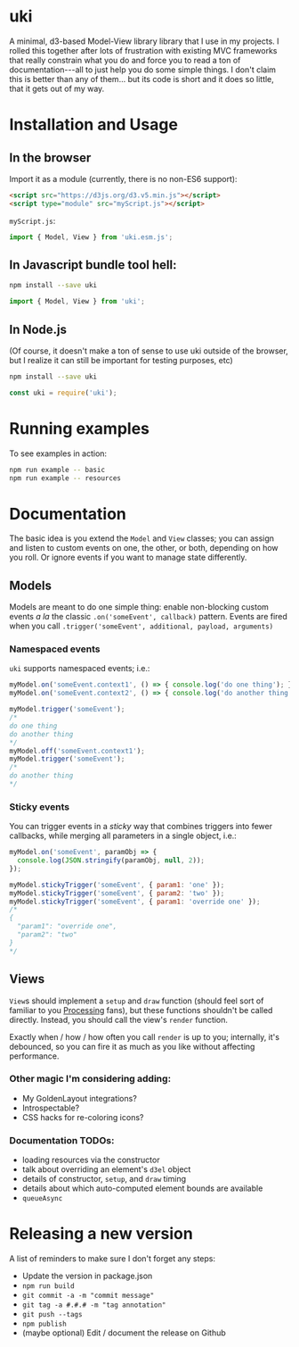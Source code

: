 uki
===

A minimal, d3-based Model-View library library that I use in my projects.
I rolled this together after lots of frustration with existing MVC frameworks that really constrain what you do and force you to read a ton of documentation---all to just help you do some simple things.
I don't claim this is better than any of them... but its code is short and it does so little, that it gets out of my way.

# Installation and Usage

## In the browser
Import it as a module (currently, there is no non-ES6 support):
```html
<script src="https://d3js.org/d3.v5.min.js"></script>
<script type="module" src="myScript.js"></script>
```
`myScript.js`:
```javascript
import { Model, View } from 'uki.esm.js';
```

## In Javascript bundle tool hell:
```bash
npm install --save uki
```
```javascript
import { Model, View } from 'uki';
```

## In Node.js
(Of course, it doesn't make a ton of sense to use uki outside of the browser, but I realize it can still be important for testing purposes, etc)
```bash
npm install --save uki
```
```javascript
const uki = require('uki');
```

# Running examples
To see examples in action:
```bash
npm run example -- basic
npm run example -- resources
```

# Documentation

The basic idea is you extend the `Model` and `View` classes; you can assign and listen to custom events on one, the other, or both, depending on how you roll. Or ignore events if you want to manage state differently.

## Models
Models are meant to do one simple thing: enable non-blocking custom events *a la* the classic `.on('someEvent', callback)` pattern. Events are fired when you call `.trigger('someEvent', additional, payload, arguments)`

### Namespaced events
`uki` supports namespaced events; i.e.:
```javascript
myModel.on('someEvent.context1', () => { console.log('do one thing'); });
myModel.on('someEvent.context2', () => { console.log('do another thing'); });

myModel.trigger('someEvent');
/*
do one thing
do another thing
*/
myModel.off('someEvent.context1');
myModel.trigger('someEvent');
/*
do another thing
*/
```

### Sticky events
You can trigger events in a *sticky* way that combines triggers into fewer callbacks, while merging all parameters in a single object, i.e.:
```javascript
myModel.on('someEvent', paramObj => {
  console.log(JSON.stringify(paramObj, null, 2));
});

myModel.stickyTrigger('someEvent', { param1: 'one' });
myModel.stickyTrigger('someEvent', { param2: 'two' });
myModel.stickyTrigger('someEvent', { param1: 'override one' });
/*
{
  "param1": "override one",
  "param2": "two"
}
*/
```

## Views
`View`s should implement a `setup` and `draw` function (should feel sort of familiar to you [Processing](https://processing.org/) fans), but these functions shouldn't be called directly. Instead, you should call the view's `render` function.

Exactly when / how / how often you call `render` is up to you; internally, it's debounced, so you can fire it as much as you like without affecting performance.

### Other magic I'm considering adding:
- My GoldenLayout integrations?
- Introspectable?
- CSS hacks for re-coloring icons?

### Documentation TODOs:
- loading resources via the constructor
- talk about overriding an element's `d3el` object
- details of constructor, `setup`, and `draw` timing
- details about which auto-computed element bounds are available
- `queueAsync`

# Releasing a new version
A list of reminders to make sure I don't forget any steps:

- Update the version in package.json
- `npm run build`
- `git commit -a -m "commit message"`
- `git tag -a #.#.# -m "tag annotation"`
- `git push --tags`
- `npm publish`
- (maybe optional) Edit / document the release on Github
